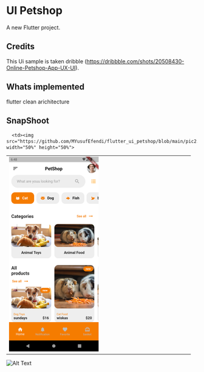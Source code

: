 # UI Petshop

A new Flutter project.

## Credits

This Ui sample is taken dribble (https://dribbble.com/shots/20508430-Online-Petshop-App-UX-UI).

## Whats implemented
 flutter clean arichitecture

## SnapShoot
<table>
  
   <tr>
      <td><img src="https://github.com/MYusufEfendi/flutter_ui_petshop/blob/main/pic1.png" width="50%" height="50%">
</td>

      <td><img src="https://github.com/MYusufEfendi/flutter_ui_petshop/blob/main/pic2.png" width="50%" height="50%">

  </td>
  </tr>

</table>


![Alt Text](https://github.com/MYusufEfendi/flutter_ui_petshop/blob/main/pethop.gif)


